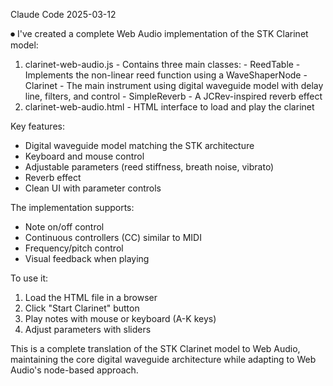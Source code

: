 Claude Code 2025-03-12

⏺ I've created a complete Web Audio implementation of the STK Clarinet model:

  1. clarinet-web-audio.js - Contains three main classes:
    - ReedTable - Implements the non-linear reed function using a WaveShaperNode
    - Clarinet - The main instrument using digital waveguide model with delay line, filters, and control
    - SimpleReverb - A JCRev-inspired reverb effect
  2. clarinet-web-audio.html - HTML interface to load and play the clarinet

  Key features:
  - Digital waveguide model matching the STK architecture
  - Keyboard and mouse control
  - Adjustable parameters (reed stiffness, breath noise, vibrato)
  - Reverb effect
  - Clean UI with parameter controls

  The implementation supports:
  - Note on/off control
  - Continuous controllers (CC) similar to MIDI
  - Frequency/pitch control
  - Visual feedback when playing

  To use it:
  1. Load the HTML file in a browser
  2. Click "Start Clarinet" button
  3. Play notes with mouse or keyboard (A-K keys)
  4. Adjust parameters with sliders

  This is a complete translation of the STK Clarinet model to Web Audio, maintaining the core digital waveguide architecture while adapting to Web Audio's node-based approach.